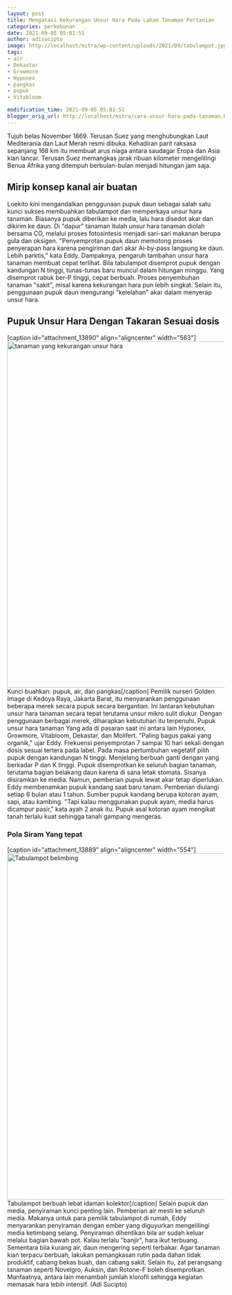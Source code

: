 ```yaml
---
layout: post
title: Mengatasi Kekurangan Unsur Hara Pada Lahan Tanaman Pertanian
categories: perkebunan
date: 2021-09-05 05:01:51
author: adisucipto
image: http://localhost/mitra/wp-content/uploads/2021/09/tabulampot.jpg
tags:
- air
- Dekastar
- Growmore
- Hyponex
- pangkas
- pupuk
- Vitabloom

modification_time: 2021-09-05 05:01:51
blogger_orig_url: http://localhost/mitra/cara-unsur-hara-pada-tanaman.html
---
```


Tujuh belas November 1869. Terusan Suez yang menghubungkan Laut Mediterania dan Laut Merah resmi dibuka. Kehadiran parit raksasa sepanjang 168 km itu membuat arus niaga antara saudagar Eropa dan Asia kian lancar. Terusan Suez memangkas jarak ribuan kilometer mengelilingi Benua Afrika yang ditempuh berbulan-bulan menjadi hitungan jam saja.
<h2>Mirip konsep kanal air buatan</h2>
Loekito kini mengandalkan penggunaan pupuk daun sebagai salah satu kunci sukses membuahkan tabulampot dan memperkaya <span class="keyword _ngcontent-iay-100" aria-hidden="false">unsur hara tanaman</span>. Biasanya pupuk diberikan ke media, lalu hara disedot akar dan dikirim ke daun.
Di "dapur" tanaman itulah <span class="keyword _ngcontent-iay-100" aria-hidden="false">unsur hara tanaman</span> diolah bersama CO, melalui proses fotosintesis menjadi sari-sari makanan berupa gula dan oksigen. "Penyemprotan pupuk daun memotong proses penyerapan hara karena pengiriman dari akar Ai-by-pass langsung ke daun. Lebih parktis," kata Eddy.
Dampaknya, pengaruh tambahan <span class="keyword _ngcontent-iay-100" aria-hidden="false">unsur hara tanaman</span> membuat cepat terlihat. Bila tabulampot disemprot pupuk dengan kandungan N tinggi, tunas-tunas baru muncul dalam hitungan minggu. Yang disemprot rabuk ber-P tinggi, cepat berbuah. Proses penyembuhan tanaman "sakit", misal karena kekurangan hara pun lebih singkat. Selain itu, penggunaan pupuk daun mengurangi "kelelahan" akar dalam menyerap unsur hara.
<h2 id="dosis"><span class="keyword _ngcontent-iay-100" aria-hidden="false">Pupuk Unsur Hara</span> Dengan Takaran Sesuai dosis</h2>
[caption id="attachment_13890" align="aligncenter" width="563"]<a href="http://127.0.0.1/mitra/wp-content/uploads/2021/09/hara1.jpg"><img class="wp-image-13890 size-full" src="http://127.0.0.1/mitra/wp-content/uploads/2021/09/hara1.jpg" alt="tanaman yang kekurangan unsur hara" width="563" height="800" /></a> Kunci buahkan: pupuk, air, dan pangkas[/caption]
Pemilik nurseri Golden Image di Kedoya Raya, Jakarta Barat, itu menyarankan penggunaan beberapa merek secara pupuk secara bergantian. Ini lantaran kebutuhan <span class="keyword _ngcontent-iay-100" aria-hidden="false">unsur hara tanaman</span> secara tepat terutama unsur mikro sulit diukur. Dengan penggunaan berbagai merek, diharapkan kebutuhan itu terpenuhi.
Pupuk <span class="keyword _ngcontent-iay-100" aria-hidden="false">unsur hara tanaman</span> Yang ada di pasaran saat ini antara lain Hyponex, Growmore, Vitabloom, Dekastar, dan Molifert. "Paling bagus pakai yang organik," ujar Eddy. Frekuensi penyemprotan 7 sampai 10 hari sekali dengan dosis sesuai tertera pada label.
Pada masa pertumbuhan vegetatif pilih pupuk dengan kandungan N tinggi. Menjelang berbuah ganti dengan yang berkadar P dan K tinggi. Pupuk disemprotkan ke seluruh bagian tanaman, terutama bagian belakang daun karena di sana letak stomata. Sisanya disiramkan ke media.
Namun, pemberian pupuk lewat akar tetap diperlukan. Eddy membenamkan pupuk kandang saat baru tanam. Pemberian diulangi setiap 6 bulan atau 1 tahun. Sumber pupuk kandang berupa kotoran ayam, sapi, atau kambing. "Tapi kalau menggunakan pupuk ayam, media harus dicampur pasir," kata ayah 2 anak itu. Pupuk asal kotoran ayam mengikat tanah terlalu kuat sehingga tanah gampang mengeras.
<h3 id="dosis">Pola Siram Yang tepat</h3>
[caption id="attachment_13889" align="aligncenter" width="554"]<img class="wp-image-13889 size-full" src="http://127.0.0.1/mitra/wp-content/uploads/2021/09/hara.jpg" alt="Tabulampot belimbing" width="554" height="800" /> Tabulampot berbuah lebat idaman kolektor[/caption]
Selain pupuk dan media, penyiraman kunci penting lain. Pemberian air mesti ke seluruh media. Makanya untuk para pemilik tabulampot di rumah, Eddy menyarankan penyiraman dengan ember yang diguyurkan mengelilingi media ketimbang selang.
Penyiraman dihentikan bila air sudah keluar melalui bagian bawah pot. Kalau terlalu "banjir", hara ikut terbuang. Sementara bila kurang air, daun mengering seperti terbakar.
Agar tanaman kian terpacu berbuah, lakukan pemangkasan rutin pada dahan tidak produktif, cabang bekas buah, dan cabang sakit. Selain itu, zat perangsang tanaman seperti Novelgro, Auksin, dan Rotone-F boleh disemprotkan. Manfaatnya, antara lain menambah jumlah klorofil sehingga kegiatan memasak hara lebih intensif. (Adi Sucipto)
